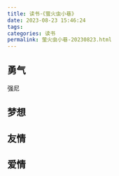 ```yaml
---
title: 读书·《萤火虫小巷》
date: 2023-08-23 15:46:24
tags:
categories: 读书
permalink: 萤火虫小巷-20230823.html
---
```


## 勇气

强尼

## 梦想

## 友情

## 爱情